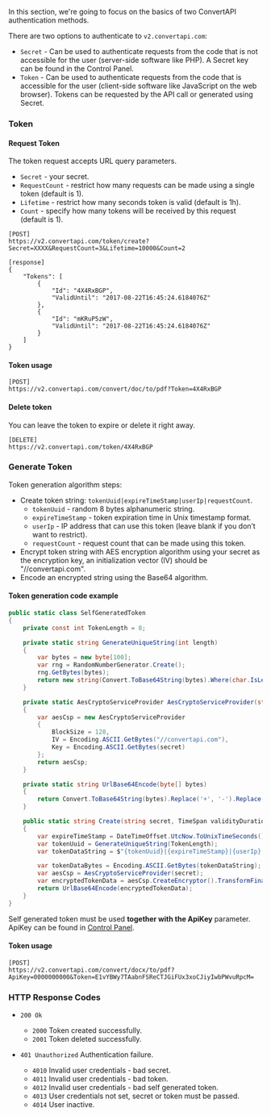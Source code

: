 In this section, we're going to focus on the basics of two ConvertAPI authentication methods.

There are two options to authenticate to `v2.convertapi.com`:

* `Secret` - Can be used to authenticate requests from the code that is not accessible for the user (server-side software like PHP). A Secret key can be found in the Control Panel.
* `Token` - Can be used to authenticate requests from the code that is accessible for the user (client-side software like JavaScript on the web browser). Tokens can be requested by the API call or generated using Secret.

### Token

#### Request Token

The token request accepts URL query parameters.

* `Secret` - your secret.
* `RequestCount` - restrict how many requests can be made using a single token (default is 1).
* `Lifetime` - restrict how many seconds token is valid (default is 1h).
* `Count` - specify how many tokens will be received by this request (default is 1).

```
[POST] 
https://v2.convertapi.com/token/create?Secret=XXXX&RequestCount=3&Lifetime=10000&Count=2
```
```
[response]
{
    "Tokens": [
        {
            "Id": "4X4RxBGP",
            "ValidUntil": "2017-08-22T16:45:24.6184076Z"
        },
        {
            "Id": "mKRuP5zW",
            "ValidUntil": "2017-08-22T16:45:24.6184076Z"
        }
    ]
}
```
#### Token usage
```
[POST] 
https://v2.convertapi.com/convert/doc/to/pdf?Token=4X4RxBGP
```
#### Delete token
You can leave the token to expire or delete it right away.
```
[DELETE] 
https://v2.convertapi.com/token/4X4RxBGP
```
### Generate Token
Token generation algorithm steps:

* Create token string: `tokenUuid|expireTimeStamp|userIp|requestCount`.
  - `tokenUuid` - random 8 bytes alphanumeric string.
  - `expireTimeStamp` - token expiration time in Unix timestamp format.
  - `userIp` - IP address that can use this token (leave blank if you don’t want to restrict).
  - `requestCount` - request count that can be made using this token.
* Encrypt token string with AES encryption algorithm using your secret as the encryption key, an initialization vector (IV) should be "//convertapi.com".
* Encode an encrypted string using the Base64 algorithm.

#### Token generation code example
```csharp
public static class SelfGeneratedToken
{
    private const int TokenLength = 8;

    private static string GenerateUniqueString(int length)
    {
        var bytes = new byte[100];
        var rng = RandomNumberGenerator.Create();
        rng.GetBytes(bytes);
        return new string(Convert.ToBase64String(bytes).Where(char.IsLetterOrDigit).Take(length).ToArray());
    }

    private static AesCryptoServiceProvider AesCryptoServiceProvider(string secret)
    {
        var aesCsp = new AesCryptoServiceProvider
        {
            BlockSize = 128,
            IV = Encoding.ASCII.GetBytes("//convertapi.com"),
            Key = Encoding.ASCII.GetBytes(secret)
        };
        return aesCsp;
    }

    private static string UrlBase64Encode(byte[] bytes)
    {
        return Convert.ToBase64String(bytes).Replace('+', '-').Replace('/', '_').TrimEnd('=');
    }

    public static string Create(string secret, TimeSpan validityDuration, string userIp, int? requestCount)
    {
        var expireTimeStamp = DateTimeOffset.UtcNow.ToUnixTimeSeconds() + validityDuration.TotalSeconds;
        var tokenUuid = GenerateUniqueString(TokenLength);
        var tokenDataString = $"{tokenUuid}|{expireTimeStamp}|{userIp}|{requestCount}";

        var tokenDataBytes = Encoding.ASCII.GetBytes(tokenDataString);
        var aesCsp = AesCryptoServiceProvider(secret);
        var encryptedTokenData = aesCsp.CreateEncryptor().TransformFinalBlock(tokenDataBytes, 0, tokenDataBytes.Length);
        return UrlBase64Encode(encryptedTokenData);
    }
}
```
Self generated token must be used **together with the ApiKey** parameter. ApiKey can be found in [Control Panel](https://www.convertapi.com/a).
#### Token usage
```
[POST] 
https://v2.convertapi.com/convert/docx/to/pdf?ApiKey=0000000000&Token=E1vYBWy7TAabnFSReCTJGiFUx3xoCJiyIwbPWvuRpcM=
```
### HTTP Response Codes
* `200 Ok` 
  * `2000` Token created successfully.
  * `2001` Token deleted successfully.
  
* `401 Unauthorized` Authentication failure. 
  * `4010` Invalid user credentials - bad secret.
  * `4011` Invalid user credentials - bad token.
  * `4012` Invalid user credentials - bad self generated token.
  * `4013` User credentials not set, secret or token must be passed.
  * `4014` User inactive.
